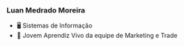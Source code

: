 ### Luan Medrado Moreira

- 🖥️ Sistemas de Informação
- 💜 Jovem Aprendiz Vivo da equipe de Marketing e Trade

